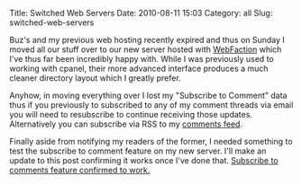 Title: Switched Web Servers
Date: 2010-08-11 15:03
Category: all
Slug: switched-web-servers

Buz's and my previous web hosting recently expired and thus on Sunday I moved
all our stuff over to our new server hosted with [WebFaction][] which I've thus
far been incredibly happy with. While I was previously used to working with
cpanel, their more advanced interface produces a much cleaner directory layout
which I greatly prefer.

Anyhow, in moving everything over I lost my "Subscribe to Comment" data thus if
you previously to subscribed to any of my comment threads via email you will
need to resubscribe to continue receiving those updates. Alternatively you can
subscribe via RSS to my [comments feed][].

Finally aside from notifying my readers of the former, I needed something to
test the subscribe to comment feature on my new server. I'll make an update to
this post confirming it works once I've done that.
<ins datetime="2010-08-11T22:46:50+00:00">Subscribe to comments feature
confirmed to work.</ins>

  [WebFaction]: http://www.webfaction.com/?affiliate=bbz
  [comments feed]: /comments/feed
